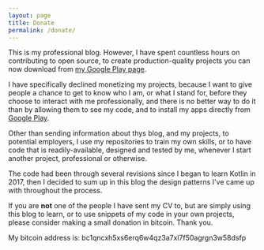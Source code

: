 ```yaml
---
layout: page
title: Donate
permalink: /donate/
---
```

This is my professional blog. However, I have spent countless hours on contributing to open source, to create production-quality projects you can now download from [my Google Play page][play].

I have specifically declined monetizing my projects, because I want to give people a chance to get to know who I am, or what I stand for, before they choose to interact with me professionally, and there is no better way to do it than by allowing them to see my code, and to install my apps directly from [Google Play][play].

Other than sending information about thys blog, and my projects, to potential employers, I use my repositories to train my own skills, or to have code that is readily-available, designed and tested by me, whenever I start another project, professional or otherwise.

The code had been through several revisions since I began to learn Kotlin in 2017, then I decided to sum up in this blog the design patterns I've came up with throughout the process.

If you are **not** one of the people I have sent my CV to, but are simply using this blog to learn, or to use snippets of my code in your own projects, please consider making a small donation in bitcoin. Thank you.

My bitcoin address is: bc1qncxh5xs6erq6w4qz3a7xl7f50agrgn3w58dsfp

[play]: https://play.google.com/store/apps/developer?id=Wiktor+Nizio
